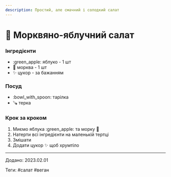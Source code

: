 ```yaml
---
description: Простий, але смачний і солодкий салат
---
```


# 🥗 Морквяно-яблучний салат

### Інгредієнти

* :green\_apple: яблуко - 1 шт
* :carrot: морква - 1 шт
* :sparkles: цукор - за бажанням

### Посуд

* :bowl\_with\_spoon: тарілка
* 🪚 терка

### Крок за кроком

1. Миємо яблука :green\_apple: та морку :carrot:
2. Натерти всі інгредієнти на маленькій тертці
3. Змішати
4. Додати цукор :sparkles: щоб хрумтіло



***

Додано: 2023.02.01&#x20;

Теги: #салат #веган
